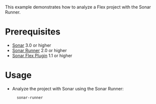 This example demonstrates how to analyze a Flex project with the Sonar Runner.

Prerequisites
=============
* [Sonar](http://www.sonarsource.org/downloads/) 3.0 or higher
* [Sonar Runner](http://docs.codehaus.org/display/SONAR/Installing+and+Configuring+Sonar+Runner) 2.0 or higher
* [Sonar Flex Plugin](http://docs.codehaus.org/display/SONAR/Flex+Plugin) 1.1 or higher

Usage
=====
* Analyze the project with Sonar using the Sonar Runner:

        sonar-runner
